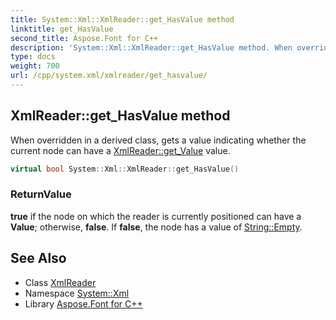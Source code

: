 ```yaml
---
title: System::Xml::XmlReader::get_HasValue method
linktitle: get_HasValue
second_title: Aspose.Font for C++
description: 'System::Xml::XmlReader::get_HasValue method. When overridden in a derived class, gets a value indicating whether the current node can have a XmlReader::get_Value value in C++.'
type: docs
weight: 700
url: /cpp/system.xml/xmlreader/get_hasvalue/
---
```

## XmlReader::get_HasValue method


When overridden in a derived class, gets a value indicating whether the current node can have a [XmlReader::get_Value](../get_value/) value.

```cpp
virtual bool System::Xml::XmlReader::get_HasValue()
```


### ReturnValue

**true** if the node on which the reader is currently positioned can have a **Value**; otherwise, **false**. If **false**, the node has a value of [String::Empty](../../../system/string/empty/).

## See Also

* Class [XmlReader](../)
* Namespace [System::Xml](../../)
* Library [Aspose.Font for C++](../../../)
